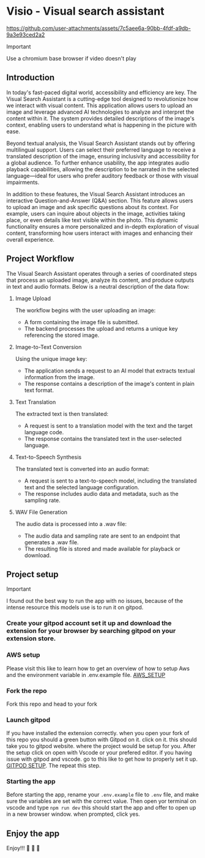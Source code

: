 # Visio - Visual search assistant

https://github.com/user-attachments/assets/7c5aee6a-90bb-4fdf-a9db-9a3e93ced2a2


> [!IMPORTANT]
>
>  Use a chromium base browser if video doesn't play


## Introduction

In today's fast-paced digital world, accessibility and efficiency are key. The Visual Search Assistant is a cutting-edge tool designed to revolutionize how we interact with visual content. This application allows users to upload an image and leverage advanced AI technologies to analyze and interpret the content within it. The system provides detailed descriptions of the image's context, enabling users to understand what is happening in the picture with ease.

Beyond textual analysis, the Visual Search Assistant stands out by offering multilingual support. Users can select their preferred language to receive a translated description of the image, ensuring inclusivity and accessibility for a global audience. To further enhance usability, the app integrates audio playback capabilities, allowing the description to be narrated in the selected language—ideal for users who prefer auditory feedback or those with visual impairments.

In addition to these features, the Visual Search Assistant introduces an interactive Question-and-Answer (Q&A) section. This feature allows users to upload an image and ask specific questions about its context. For example, users can inquire about objects in the image, activities taking place, or even details like text visible within the photo. This dynamic functionality ensures a more personalized and in-depth exploration of visual content, transforming how users interact with images and enhancing their overall experience.

## Project Workflow

The Visual Search Assistant operates through a series of coordinated steps that process an uploaded image, analyze its content, and produce outputs in text and audio formats. Below is a neutral description of the data flow:

1. Image Upload

    The workflow begins with the user uploading an image:

    - A form containing the image file is submitted.
    - The backend processes the upload and returns a unique key referencing the stored image.

2. Image-to-Text Conversion

    Using the unique image key:

    - The application sends a request to an AI model that extracts textual information from the image.
    - The response contains a description of the image's content in plain text format.

3. Text Translation

    The extracted text is then translated:

    - A request is sent to a translation model with the text and the target language code.
    - The response contains the translated text in the user-selected language.

4. Text-to-Speech Synthesis

    The translated text is converted into an audio format:

    - A request is sent to a text-to-speech model, including the translated text and the selected language configuration.
    - The response includes audio data and metadata, such as the sampling rate.

5. WAV File Generation

    The audio data is processed into a .wav file:

    - The audio data and sampling rate are sent to an endpoint that generates a .wav file.
    - The resulting file is stored and made available for playback or download.

## Project setup

> [!IMPORTANT]
>
>  I found out the best way to run the app with no issues, because of the intense resource this models use is to run it on gitpod. 

### Create your gitpod account set it up and download the extension for your browser by searching gitpod on your extension store.

### AWS setup
Please visit this like to learn how to get an overview of how to setup Aws and the environment variable in .env.example file. [AWS_SETUP](https://neon.tech/guides/next-upload-aws-s3)

### Fork the repo

Fork this repo and head to your fork

### Launch gitpod
If you have installed the extension correctly. when you open your fork of this repo you should a green button with Gitpod on it. click on it. this should take you to gitpod website. where the project would be setup for you. After the setup click on open with Vscode or your prefered editor. if you having issue with gitpod and vscode. go to this like to get how to properly set it up. [GITPOD SETUP](https://www.gitpod.io/docs/references/ides-and-editors/vscode). The repeat this step.

### Starting the app

Before starting the app, rename your `.env.example` file to `.env` file, and make sure the variables are set with the correct value. Then open yor terminal on vscode and type `npm run dev` this should start the app and offer to open up in a new browser window. when prompted, click yes.

## Enjoy the app
Enjoy!!!   
